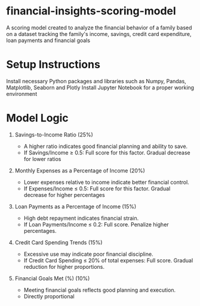 # financial-insights-scoring-model
A scoring model created to analyze the financial behavior of a family based on a dataset tracking the family's income, savings, credit card expenditure, loan payments and financial goals
# Setup Instructions
Install necessary Python packages and libraries such as Numpy, Pandas, Matplotlib, Seaborn and Plotly
Install Jupyter Notebook for a proper working environment

# Model Logic
1. Savings-to-Income Ratio (25%)
   - A higher ratio indicates good financial planning and ability to save.
   - If Savings/Income ≥ 0.5: Full score for this factor. Gradual decrease for lower ratios

2. Monthly Expenses as a Percentage of Income (20%)
   - Lower expenses relative to income indicate better financial control.
   - If Expenses/Income ≤ 0.5: Full score for this factor. Gradual decrease for higher percentages

3. Loan Payments as a Percentage of Income (15%)
   - High debt repayment indicates financial strain.
   - If Loan Payments/Income ≤ 0.2: Full score. Penalize higher percentages.

4. Credit Card Spending Trends (15%)
   - Excessive use may indicate poor financial discipline.
   - If Credit Card Spending ≤ 20% of total expenses: Full score. Gradual reduction for higher proportions.

5. Financial Goals Met (%) (10%)
   - Meeting financial goals reflects good planning and execution.
   - Directly proportional
